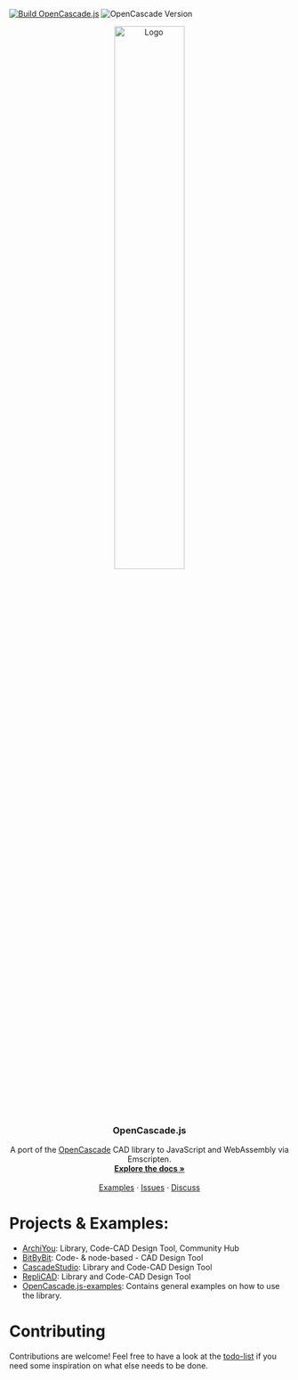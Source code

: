 [![Build OpenCascade.js](https://github.com/donalffons/opencascade.js/actions/workflows/buildFull.yml/badge.svg?event=workflow_dispatch)](https://github.com/donalffons/opencascade.js/actions/workflows/buildFull.yml)
![OpenCascade Version](https://img.shields.io/badge/OpenCascade%20Version-7.6.1-green.svg)

<p align="center">
  <img src="https://github.com/donalffons/opencascade.js/raw/master/images/logo.svg" alt="Logo" width="50%">

  <h3 align="center">OpenCascade.js</h3>

  <p align="center">
    A port of the <a href="https://www.opencascade.com/">OpenCascade</a> CAD library to JavaScript and WebAssembly via Emscripten.
    <br />
    <a href="https://ocjs.org/"><strong>Explore the docs »</strong></a>
    <br />
    <br />
    <a href="https://github.com/donalffons/opencascade.js-examples">Examples</a>
    ·
    <a href="https://github.com/donalffons/opencascade.js/issues">Issues</a>
    ·
    <a href="https://github.com/donalffons/opencascade.js/discussions">Discuss</a>
  </p>
</p>

# Projects & Examples:

* [ArchiYou](https://archiyou.com/): Library, Code-CAD Design Tool, Community Hub
* [BitByBit](https://bitbybit.dev/): Code- & node-based - CAD Design Tool
* [CascadeStudio](https://github.com/zalo/CascadeStudio): Library and Code-CAD Design Tool
* [RepliCAD](https://replicad.xyz/): Library and Code-CAD Design Tool
* [OpenCascade.js-examples](https://github.com/donalffons/opencascade.js-examples): Contains general examples on how to use the library.

# Contributing

Contributions are welcome! Feel free to have a look at the [todo-list](TODO.md) if you need some inspiration on what else needs to be done.
